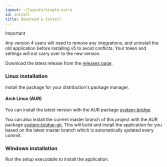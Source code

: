 ```yaml
---
layout: ~/layouts/single.astro
id: install
title: Download & Install
---
```


> [!IMPORTANT]
> Any version 4 users will need to remove any integrations, and uninstall the
> old application before installing v5 to avoid conflicts. Your token and
> settings will not carry over to the new version.

Download the latest release from the [releases page](https://github.com/timmo001/system-bridge/releases).

### Linux installation

Install the package for your distribution's package manager.

#### Arch Linux (AUR)

You can install the latest version with the AUR package [system-bridge](https://aur.archlinux.org/packages/system-bridge).

You can also install the current master branch of this project with the AUR package
[system-bridge-git](https://aur.archlinux.org/packages/system-bridge-git).
This will build and install the application for you based on the latest master
branch which is automatically updated every commit.

### Windows installation

Run the setup executable to install the application.
